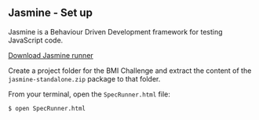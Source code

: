 ## Jasmine - Set up

Jasmine is a Behaviour Driven Development framework for testing JavaScript code. 

[Download Jasmine runner](https://github.com/jasmine/jasmine/releases)

Create a project folder for the BMI Challenge and extract the content of the `jasmine-standalone.zip` package to that folder.

From your terminal, open the `SpecRunner.html` file:

```shell
$ open SpecRunner.html
```


